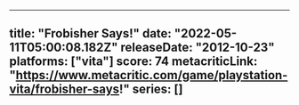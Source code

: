 
---
title: "Frobisher Says!"
date: "2022-05-11T05:00:08.182Z"
releaseDate: "2012-10-23"
platforms: ["vita"]
score: 74
metacriticLink: "https://www.metacritic.com/game/playstation-vita/frobisher-says!"
series: []
---
